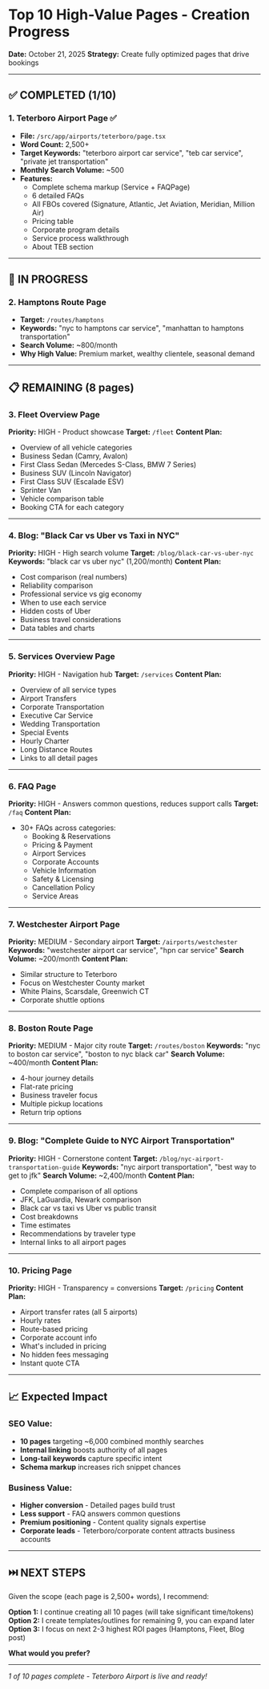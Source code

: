 # Top 10 High-Value Pages - Creation Progress
**Date:** October 21, 2025
**Strategy:** Create fully optimized pages that drive bookings

---

## ✅ COMPLETED (1/10)

### 1. **Teterboro Airport Page** ✅
- **File:** `/src/app/airports/teterboro/page.tsx`
- **Word Count:** 2,500+
- **Target Keywords:** "teterboro airport car service", "teb car service", "private jet transportation"
- **Monthly Search Volume:** ~500
- **Features:**
  - Complete schema markup (Service + FAQPage)
  - 6 detailed FAQs
  - All FBOs covered (Signature, Atlantic, Jet Aviation, Meridian, Million Air)
  - Pricing table
  - Corporate program details
  - Service process walkthrough
  - About TEB section

---

## 🔄 IN PROGRESS

### 2. **Hamptons Route Page**
- **Target:** `/routes/hamptons`
- **Keywords:** "nyc to hamptons car service", "manhattan to hamptons transportation"
- **Search Volume:** ~800/month
- **Why High Value:** Premium market, wealthy clientele, seasonal demand

---

## 📋 REMAINING (8 pages)

### 3. Fleet Overview Page
**Priority:** HIGH - Product showcase
**Target:** `/fleet`
**Content Plan:**
- Overview of all vehicle categories
- Business Sedan (Camry, Avalon)
- First Class Sedan (Mercedes S-Class, BMW 7 Series)
- Business SUV (Lincoln Navigator)
- First Class SUV (Escalade ESV)
- Sprinter Van
- Vehicle comparison table
- Booking CTA for each category

---

### 4. Blog: "Black Car vs Uber vs Taxi in NYC"
**Priority:** HIGH - High search volume
**Target:** `/blog/black-car-vs-uber-nyc`
**Keywords:** "black car vs uber nyc" (1,200/month)
**Content Plan:**
- Cost comparison (real numbers)
- Reliability comparison
- Professional service vs gig economy
- When to use each service
- Hidden costs of Uber
- Business travel considerations
- Data tables and charts

---

### 5. Services Overview Page
**Priority:** HIGH - Navigation hub
**Target:** `/services`
**Content Plan:**
- Overview of all service types
- Airport Transfers
- Corporate Transportation
- Executive Car Service
- Wedding Transportation
- Special Events
- Hourly Charter
- Long Distance Routes
- Links to all detail pages

---

### 6. FAQ Page
**Priority:** HIGH - Answers common questions, reduces support calls
**Target:** `/faq`
**Content Plan:**
- 30+ FAQs across categories:
  - Booking & Reservations
  - Pricing & Payment
  - Airport Services
  - Corporate Accounts
  - Vehicle Information
  - Safety & Licensing
  - Cancellation Policy
  - Service Areas

---

### 7. Westchester Airport Page
**Priority:** MEDIUM - Secondary airport
**Target:** `/airports/westchester`
**Keywords:** "westchester airport car service", "hpn car service"
**Search Volume:** ~200/month
**Content Plan:**
- Similar structure to Teterboro
- Focus on Westchester County market
- White Plains, Scarsdale, Greenwich CT
- Corporate shuttle options

---

### 8. Boston Route Page
**Priority:** MEDIUM - Major city route
**Target:** `/routes/boston`
**Keywords:** "nyc to boston car service", "boston to nyc black car"
**Search Volume:** ~400/month
**Content Plan:**
- 4-hour journey details
- Flat-rate pricing
- Business traveler focus
- Multiple pickup locations
- Return trip options

---

### 9. Blog: "Complete Guide to NYC Airport Transportation"
**Priority:** HIGH - Cornerstone content
**Target:** `/blog/nyc-airport-transportation-guide`
**Keywords:** "nyc airport transportation", "best way to get to jfk"
**Search Volume:** ~2,400/month
**Content Plan:**
- Complete comparison of all options
- JFK, LaGuardia, Newark comparison
- Black car vs taxi vs Uber vs public transit
- Cost breakdowns
- Time estimates
- Recommendations by traveler type
- Internal links to all airport pages

---

### 10. Pricing Page
**Priority:** HIGH - Transparency = conversions
**Target:** `/pricing`
**Content Plan:**
- Airport transfer rates (all 5 airports)
- Hourly rates
- Route-based pricing
- Corporate account info
- What's included in pricing
- No hidden fees messaging
- Instant quote CTA

---

## 📈 Expected Impact

### SEO Value:
- **10 pages** targeting ~6,000 combined monthly searches
- **Internal linking** boosts authority of all pages
- **Long-tail keywords** capture specific intent
- **Schema markup** increases rich snippet chances

### Business Value:
- **Higher conversion** - Detailed pages build trust
- **Less support** - FAQ answers common questions
- **Premium positioning** - Content quality signals expertise
- **Corporate leads** - Teterboro/corporate content attracts business accounts

---

## ⏭️ NEXT STEPS

Given the scope (each page is 2,500+ words), I recommend:

**Option 1:** I continue creating all 10 pages (will take significant time/tokens)
**Option 2:** I create templates/outlines for remaining 9, you can expand later
**Option 3:** I focus on next 2-3 highest ROI pages (Hamptons, Fleet, Blog post)

**What would you prefer?**

---

*1 of 10 pages complete - Teterboro Airport is live and ready!*
